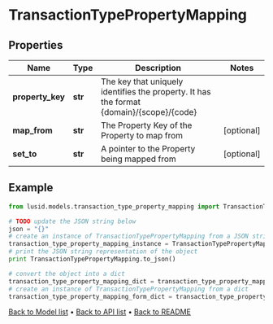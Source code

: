 # TransactionTypePropertyMapping


## Properties
Name | Type | Description | Notes
------------ | ------------- | ------------- | -------------
**property_key** | **str** | The key that uniquely identifies the property. It has the format {domain}/{scope}/{code} | 
**map_from** | **str** | The Property Key of the Property to map from | [optional] 
**set_to** | **str** | A pointer to the Property being mapped from | [optional] 

## Example

```python
from lusid.models.transaction_type_property_mapping import TransactionTypePropertyMapping

# TODO update the JSON string below
json = "{}"
# create an instance of TransactionTypePropertyMapping from a JSON string
transaction_type_property_mapping_instance = TransactionTypePropertyMapping.from_json(json)
# print the JSON string representation of the object
print TransactionTypePropertyMapping.to_json()

# convert the object into a dict
transaction_type_property_mapping_dict = transaction_type_property_mapping_instance.to_dict()
# create an instance of TransactionTypePropertyMapping from a dict
transaction_type_property_mapping_form_dict = transaction_type_property_mapping.from_dict(transaction_type_property_mapping_dict)
```
[Back to Model list](../README.md#documentation-for-models) &#8226; [Back to API list](../README.md#documentation-for-api-endpoints) &#8226; [Back to README](../README.md)


